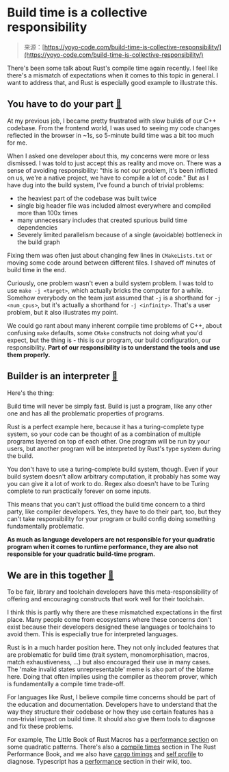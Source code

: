 <!--yml
category: 未分类
date: 2024-05-29 12:38:00
-->

# Build time is a collective responsibility

> 来源：[https://yoyo-code.com/build-time-is-collective-responsibility/](https://yoyo-code.com/build-time-is-collective-responsibility/)

There's been some talk about Rust's compile time again recently. I feel like there's a mismatch of expectations when it comes to this topic in general. I want to address that, and Rust is especially good example to illustrate this.

## You have to do your part [🔗](#you-have-to-do-your-part)

At my previous job, I became pretty frustrated with slow builds of our C++ codebase. From the frontend world, I was used to seeing my code changes reflected in the browser in ~1s, so 5-minute build time was a bit too much for me.

When I asked one developer about this, my concerns were more or less dismissed. I was told to just accept this as reality and move on. There was a sense of avoiding responsibility: "this is not our problem, it's been inflicted on us, we're a native project, we have to compile a lot of code." But as I have dug into the build system, I've found a bunch of trivial problems:

*   the heaviest part of the codebase was built twice
*   single big header file was included almost everywhere and compiled more than 100x times
*   many unnecessary includes that created spurious build time dependencies
*   Severely limited parallelism because of a single (avoidable) bottleneck in the build graph

Fixing them was often just about changing few lines in `CMakeLists.txt` or moving some code around between different files. I shaved off minutes of build time in the end.

Curiously, one problem wasn't even a build system problem. I was told to use `make -j <target>`, which actually bricks the computer for a while. Somehow everybody on the team just assumed that `-j` is a shorthand for `-j <num_cpus>`, but it's actually a shorthand for `-j <infinity>`. That's a user problem, but it also illustrates my point.

We could go rant about many inherent compile time problems of C++, about confusing `make` defaults, some `CMake` constructs not doing what you'd expect, but the thing is - this is our program, our build configuration, our responsibility. **Part of our responsibility is to understand the tools and use them properly.**

## Builder is an interpreter [🔗](#builder-is-an-interpreter)

Here's the thing:

Build time will never be simply fast. Build is just a program, like any other one and has all the problematic properties of programs.

Rust is a perfect example here, because it has a turing-complete type system, so your code can be thought of as a combination of multiple programs layered on top of each other. One program will be run by your users, but another program will be interpreted by Rust's type system during the build.

You don't have to use a turing-complete build system, though. Even if your build system doesn't allow arbitrary computation, it probably has some way you can give it a lot of work to do. Regex also doesn't have to be Turing complete to run practically forever on some inputs.

This means that you can't just offload the build time concern to a third party, like compiler developers. Yes, they have to do their part, too, but they can't take responsibility for your program or build config doing something fundamentally problematic.

**As much as language developers are not responsible for your quadratic program when it comes to runtime performance, they are also not responsible for your quadratic build-time program.**

## We are in this together [🔗](#we-are-in-this-together)

To be fair, library and toolchain developers have this meta-responsibility of offering and encouraging constructs that work well for their toolchain.

I think this is partly why there are these mismatched expectations in the first place. Many people come from ecosystems where these concerns don't exist because their developers designed these languages or toolchains to avoid them. This is especially true for interpreted languages.

Rust is in a much harder position here. They not only included features that are problematic for build time (trait system, monomorphisation, macros, match exhaustiveness, ...) but also encouraged their use in many cases. The 'make invalid states unrepresentable' meme is also part of the blame here. Doing that often implies using the compiler as theorem prover, which is fundamentally a compile time trade-off.

For languages like Rust, I believe compile time concerns should be part of the education and documentation. Developers have to understand that the way they structure their codebase or how they use certain features has a non-trivial impact on build time. It should also give them tools to diagnose and fix these problems.

For example, The Little Book of Rust Macros has a [performance section](https://veykril.github.io/tlborm/decl-macros/patterns/tt-muncher.html#performance) on some quadratic patterns. There's also a [compile times](https://nnethercote.github.io/perf-book/compile-times.html) section in The Rust Performance Book, and we also have [cargo timings](https://doc.rust-lang.org/cargo/reference/timings.html) and [self profile](https://blog.rust-lang.org/inside-rust/2020/02/25/intro-rustc-self-profile.html) to diagnose. Typescript has a [performance](https://github.com/microsoft/TypeScript/wiki/Performance) section in their wiki, too.
